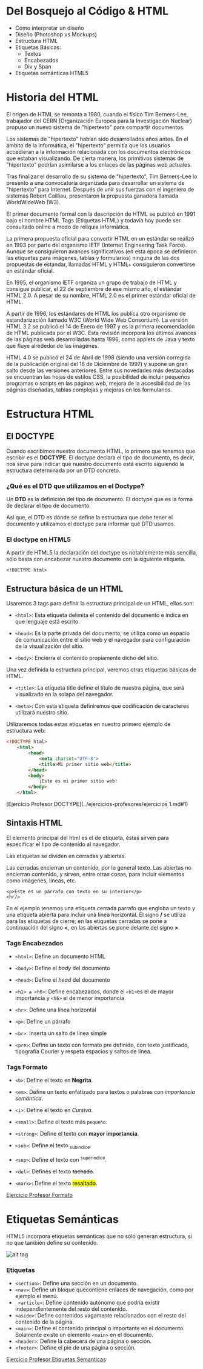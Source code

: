 # Del Bosquejo al Código & HTML

  * Cómo interpretar un diseño
  * Diseño (Photoshop vs Mockups)
  * Estructura HTML
  * Etiquetas Básicas:
    * Textos
    * Encabezados
    * Div y Span
  * Etiquetas semánticas HTML5

# Historia del HTML

El origen de HTML se remonta a 1980, cuando el físico Tim Berners-Lee, trabajador del CERN (Organización Europea para la Investigación Nuclear) propuso un nuevo sistema de "hipertexto" para compartir documentos.

Los sistemas de "hipertexto" habían sido desarrollados años antes. En el ámbito de la informática, el "hipertexto" permitía que los usuarios accedieran a la información relacionada con los documentos electrónicos que estaban visualizando. De cierta manera, los primitivos sistemas de "hipertexto" podrían asimilarse a los enlaces de las páginas web actuales.

Tras finalizar el desarrollo de su sistema de "hipertexto", Tim Berners-Lee lo presentó a una convocatoria organizada para desarrollar un sistema de "hipertexto" para Internet. Después de unir sus fuerzas con el ingeniero de sistemas Robert Cailliau, presentaron la propuesta ganadora llamada WorldWideWeb (W3).

El primer documento formal con la descripción de HTML se publicó en 1991 bajo el nombre HTML Tags (Etiquetas HTML) y todavía hoy puede ser consultado online a modo de reliquia informática.

La primera propuesta oficial para convertir HTML en un estándar se realizó en 1993 por parte del organismo IETF (Internet Engineering Task Force). Aunque se consiguieron avances significativos (en esta época se definieron las etiquetas para imágenes, tablas y formularios) ninguna de las dos propuestas de estándar, llamadas HTML y HTML+ consiguieron convertirse en estándar oficial.

En 1995, el organismo IETF organiza un grupo de trabajo de HTML y consigue publicar, el 22 de septiembre de ese mismo año, el estándar HTML 2.0. A pesar de su nombre, HTML 2.0 es el primer estándar oficial de HTML.

A partir de 1996, los estándares de HTML los publica otro organismo de estandarización llamado W3C (World Wide Web Consortium). La versión HTML 3.2 se publicó el 14 de Enero de 1997 y es la primera recomendación de HTML publicada por el W3C. Esta revisión incorpora los últimos avances de las páginas web desarrolladas hasta 1996, como applets de Java y texto que fluye alrededor de las imágenes.

HTML 4.0 se publicó el 24 de Abril de 1998 (siendo una versión corregida de la publicación original del 18 de Diciembre de 1997) y supone un gran salto desde las versiones anteriores. Entre sus novedades más destacadas se encuentran las hojas de estilos CSS, la posibilidad de incluir pequeños programas o scripts en las páginas web, mejora de la accesibilidad de las páginas diseñadas, tablas complejas y mejoras en los formularios.

# Estructura HTML

## El DOCTYPE

Cuando escribimos nuestro documento HTML, lo primero que tenemos que escribir es el **DOCTYPE**. El doctype declara el tipo de documento, es decir, nos sirve para indicar que nuestro documento está escrito siguiendo la estructura determinada por un DTD concreto.

### ¿Qué es el DTD que utilizamos en el Doctype?
Un **DTD** es la definición del tipo de documento. El doctype que es la forma de declarar el tipo de documento.

Así que, el DTD es dónde se define la estructura que debe tener el documento y utilizamos el doctype para informar qué DTD usamos.

### El doctype en HTML5
A partir de HTML5 la declaración del doctype es notablemente más sencilla, sólo basta con encabezar nuestro documento con la siguiente etiqueta.

```
<!DOCTYPE html>
```

## Estructura básica de un HTML

Usaremos 3 tags para definir la estructura principal de un HTML, ellos son:

* ```<html>```: Esta etiqueta delimita el contenido del documento e indica en que lenguaje está escrito.

* ```<head>```: Es la parte privada del documento, se utiliza como un espacio de comunicación entre el sitio web y el navegador para configuración de la visualización del sitio.

* ```<body>```: Encierra el contenido propiamente dicho del sitio.

Una vez definida la estructura principal, veremos otras etiquetas básicas de HTML.

* ```<title>```: La etiqueta title define el título de nuestra página, que será visualizado en la solapa del navegador.

* ```<meta>```: Con esta etiqueta definiremos que codificación de caracteres utilizará nuestro sitio.

Utilizaremos todas estas etiquetas en nuestro primero ejemplo de estructura web:

```html
<!DOCTYPE html>
    <html>
        <head>
            <meta charset="UTF-8">
            <title>Mi primer sitio web</title>
        </head>
        <body>
            ¡Este es mi primer sitio web!
        </body>
    </html>
```
[Ejercicio Profesor DOCTYPE](../ejercicios-profesores/ejercicios 1.md#1)

## Sintaxis HTML

El elemento principal del html es el de etiqueta, éstas sirven para especificar el tipo de contenido al navegador.

Las etiquetas se dividen en cerradas y abiertas.

Las  cerradas  encierran un contenido, por lo general texto. Las abiertas no encierran contenido, y sirven, entre otras cosas, para incluir elementos como imágenes, líneas, etc.

```
<p>Este es un párrafo con texto en su interior</p>
<hr/>
```

En el ejemplo tenemos una etiqueta cerrada parrafo que engloba un texto y una etiqueta abierta para incluir una línea horizontal.
El signo **/** se utiliza para las etiquetas de cierre; en las etiquetas cerradas se pone a continuación  del signo **<**, en las abiertas se pone delante del signo **>**.

### Tags Encabezados

* ```<html>```: Define un documento HTML

* ```<body>```: Define el *body*  del documento

* ```<head>```: Define el *head* del documento  

* ```<h1> a <h6>```: Define encabezados, donde el ```<h1>```es el de mayor importancia y ```<h6>``` el de menor importancia

* ```<hr>```: Define una línea horizontal

* ```<p>```: Define un párrafo

* ```<br>```: Inserta un salto de línea simple

* ```<pre>```: Define un texto con formato pre definido, con texto justificado, tipografía Courier y respeta espacios y saltos de línea.

### Tags Formato

* ```<b>```: Define el texto en <b>Negrita</b>.

* ```<em>```: Define un texto enfatizado para textos o palabras con <em>importancia semántica</em>.

* ```<i>```: Define el texto en <i>Cursiva</i>.

* ```<small>```: Define el texto más <small>pequeño</small>.

* ```<strong>```: Define el texto con <strong>mayor importancia</strong>.

* ```<sub>```: Define el texto <sub>subindice</sub>.

* ```<sup>```: Define el texto con <sup>superindice</sup>.

* ```<del>```: Defines el texto <del>tachado</del>.

* ```<mark>```: Define el texto <mark>resaltado</mark>.

[Ejercicio Profesor Formato](../ejercicios-profesores/ejercicios_1.md#2)

# Etiquetas Semánticas
HTML5 incorpora etiquetas semánticas que no sólo generan estructura, si no que también define su contenido.

![alt tag](http://www.anerbarrena.com/wp-content/uploads/2015/05/etiquetas-semanticas-html5.jpg)

### Etiquetas
* ```<section>```: Define una sección en un documento.
* ```<nav>```: Define un bloque quecontiene enlaces de navegación, como por ejemplo el menú.
* ``` <article>```: Define contenido autónomo que podría existir independientemente del resto del contenido.
* ```<aside>```: Define contenidos vagamente relacionados con el resto del contenido de la página.
* ```<main>```: Define el contenido principal o importante en el documento. Solamente existe un elemento ```<main>``` en el documento.
* ```<header>```: Define la cabecera de una página o sección.
* ```<footer>```: Define el pie de una página o sección.

[Ejercicio Profesor Etiquetas Semanticas](../ejercicios-profesores/ejercicios_1.md#3)
